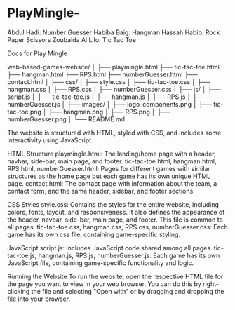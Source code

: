 # PlayMingle-

Abdul Hadi: Number Guesser
Habiba Baig: Hangman
Hassah Habib: Rock Paper Scissors
Zoubaida Al Lilo: Tic Tac Toe

Docs for Play Mingle

web-based-games-website/
│
├── playmingle.html
├── tic-tac-toe.html
├── hangman.html
├── RPS.html
├── numberGuesser.html
├── contact.html
│
├── css/
│ ├── style.css
│ ├── tic-tac-toe.css
│ ├── hangman.css
│ ├── RPS.css
│ ├── numberGuesser.css
│
├── js/
│ ├── script.js
│ ├── tic-tac-toe.js
│ ├── hangman.js
│ ├── RPS.js
│ ├── numberGuesser.js
│
├── images/
│ ├── logo_components.png
│ ├── tic-tac-toe.png
│ ├── hangman.png
│ ├── RPS.png
│ ├── numberGuesser.png
│
└── README.md

The website is structured with HTML, styled with CSS, and includes some interactivity using JavaScript.

HTML Structure <a name="html-structure"></a>
playmingle.html: The landing/home page with a header, navbar, side-bar, main page, and footer.
tic-tac-toe.html, hangman.html, RPS.html, numberGuesser.html: Pages for different games with similar structures as the home page but each game has its own unique HTML page.
contact.html: The contact page with information about the team, a contact form, and the same header, sidebar, and footer sections.

CSS Styles <a name="css-styles"></a>
style.css: Contains the styles for the entire website, including colors, fonts, layout, and responsiveness. It also defines the appearance of the header, navbar, side-bar, main page, and footer. This file is common to all pages.
tic-tac-toe.css, hangman.css, RPS.css, numberGuesser.css: Each game has its own css file, containing game-specific styling.

JavaScript <a name="javascript"></a>
script.js: Includes JavaScript code shared among all pages.
tic-tac-toe.js, hangman.js, RPS.js, numberGuesser.js: Each game has its own JavaScript file, containing game-specific functionality and logic.

Running the Website <a name="running-the-website"></a>
To run the website, open the respective HTML file for the page you want to view in your web browser. You can do this by right-clicking the file and selecting "Open with" or by dragging and dropping the file into your browser.
